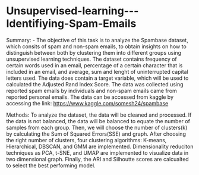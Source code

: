 # Unsupervised-learning---Identifiying-Spam-Emails

Summary: - The objective of this task is to analyze the Spambase dataset, which consits of spam and non-spam emails, to obtain insights on how to distinguish between both by clustering them into different groups using unsupervised learning techniques. The dataset contains frequency of certain words used in an email, percentage of a certain character that is included in an email, and average, sum and lenght of uninterrupted capital letters used. The data does contain a target variable, which will be used to calculated the Adjusted Rand Index Score. The data was collected using reported spam emails by individuals and non-spam emails came from reported personal emails. The data can be accessed from kaggle by accessing the link: https://www.kaggle.com/somesh24/spambase

Methods: To analyze the dataset, the data will be cleaned and processed. If the data is not balanced, the data will be balanced to equate the number of samples from each group. Then, we will choose the number of clusters(k) by calculating the Sum of Squared Errors(SSE) and graph. After choosing the right number of clusters, four clustering algorithms: K-means, Hierarchical, DBSCAN, and GMM are implemented. Dimensionality reduciton techniques as PCA, t-SNE, and UMAP are implemented to visualize data in two dimensional graph. Finally, the ARI and Silhoutte scores are calcualted to select the best performing model.

